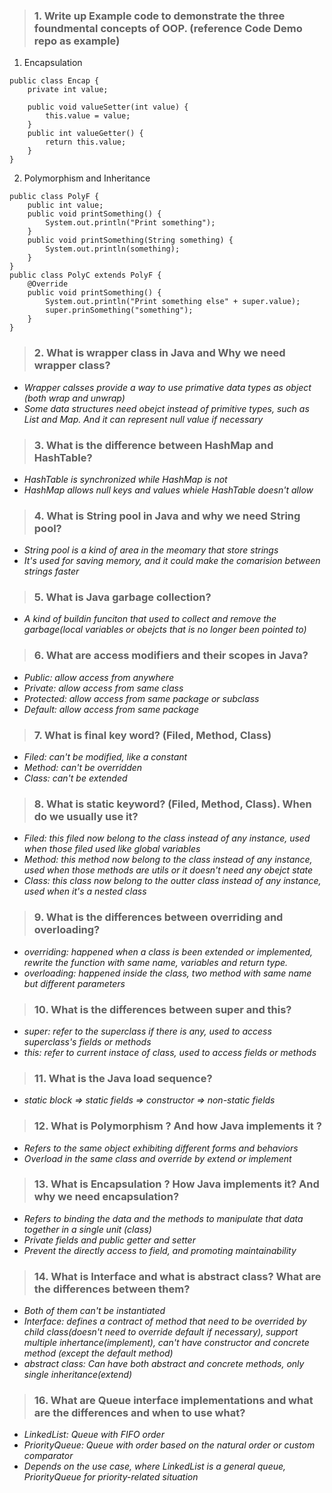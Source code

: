 > ### 1. Write up Example code to demonstrate the three foundmental concepts of OOP. (reference Code Demo repo as example)
1.  Encapsulation
```
public class Encap {
    private int value;

    public void valueSetter(int value) {
        this.value = value;
    }
    public int valueGetter() {
        return this.value;
    }
}
```
2.  Polymorphism and Inheritance
```
public class PolyF {
    public int value;
    public void printSomething() {
        System.out.println("Print something");
    }
    public void printSomething(String something) {  
        System.out.println(something);
    }
}
public class PolyC extends PolyF {
    @Override
    public void printSomething() {
        System.out.println("Print something else" + super.value);
        super.prinSomething("something");
    }
}
```

> ### 2. What is wrapper class in Java and Why we need wrapper class?
- _Wrapper calsses provide a way to use primative data types as object (both wrap and unwrap)_
- _Some data structures need obejct instead of primitive types, such as List and Map. And it can represent null value if necessary_

> ### 3.  What is the difference between HashMap and HashTable?
- _HashTable is synchronized while HashMap is not_
- _HashMap allows null keys and values whiele HashTable doesn't allow_

> ### 4.  What is String pool in Java and why we need String pool? 
- _String pool is a kind of area in the meomary that store strings_
- _It's used for saving memory, and it could make the comarision between strings faster_

> ### 5.  What is Java garbage collection?
- _A kind of buildin funciton that used to collect and remove the garbage(local variables or obejcts that is no longer been pointed to)_

> ### 6.  What are access modifiers and their scopes in Java? 
- _Public: allow access from anywhere_
- _Private: allow access from same class_
- _Protected: allow access from same package or subclass_
- _Default: allow access from same package_

> ### 7.  What is final key word? (Filed, Method, Class)
- _Filed: can't be modified, like a constant_
- _Method: can't be overridden_
- _Class: can't be extended_

> ### 8.  What is static keyword? (Filed, Method, Class). When do we usually use it?
- _Filed: this filed now belong to the class instead of any instance, used when those filed used like global variables_
- _Method: this method now belong to the class instead of any instance, used when those methods are utils or it doesn't need any obejct state_
- _Class: this class now belong to the outter class instead of any instance, used when it's a nested class_

> ### 9.  What is the differences between overriding and overloading?
- _overriding: happened when a class is been extended or implemented, rewrite the function with same name, variables and return type._
- _overloading: happened inside the class, two method with same name but different parameters_

> ### 10.  What is the differences between super and this?
- _super: refer to the superclass if there is any, used to access superclass's fields or methods_
- _this: refer to current instace of class, used to access fields or methods_

> ### 11.  What is the Java load sequence?
- _static block => static fields => constructor => non-static fields_

> ### 12.  What is Polymorphism ? And how Java implements it ? 
- _Refers to the same object exhibiting different forms and behaviors_
- _Overload in the same class and override by extend or implement_

> ### 13.  What is Encapsulation ? How Java implements it? And why we need encapsulation? 
- _Refers to binding the data and the methods to manipulate that data together in a 
single unit (class)_
- _Private fields and public getter and setter_
- _Prevent the directly access to field, and promoting maintainability_

> ### 14.  What is Interface and what is abstract class? What are the differences between them?
- _Both of them can't be instantiated_
- _Interface: defines a contract of method that need to be overrided by child class(doesn't need to override default if necessary), support multiple inhertance(implement), can't have constructor and concrete method (except the default method)_
- _abstract class: Can have both abstract and concrete methods, only single inheritance(extend)_

> ### 16.  What are Queue interface implementations and what are the differences and when to use what? 
- _LinkedList: Queue with FIFO order_
- _PriorityQueue: Queue with order based on the natural order or custom comparator_
- _Depends on the use case, where LinkedList is a general queue, PriorityQueue for priority-related situation_

